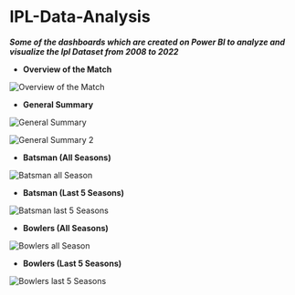 # IPL-Data-Analysis

 ***Some of the dashboards which are created on Power BI to analyze and visualize the Ipl Dataset from 2008 to 2022***

 - **Overview of the Match**

![Overview of the Match](https://github.com/manish-4007/IPL-Data-Analysis/assets/57287611/4dfff913-79df-45fc-b74c-5e8aae065cbb)

- **General Summary**
  
![General Summary](https://github.com/manish-4007/IPL-Data-Analysis/assets/57287611/02fda859-9f08-45c4-8477-4294500ac34d)

![General Summary 2](https://github.com/manish-4007/IPL-Data-Analysis/assets/57287611/f5965f6f-5303-4519-8198-8893724d80b2)



- **Batsman (All Seasons)**

![Batsman all Season](https://github.com/manish-4007/IPL-Data-Analysis/assets/57287611/d568943f-e9ba-4ef8-838a-bbccb3841a50)



- **Batsman (Last 5 Seasons)**

![Batsman last 5 Seasons](https://github.com/manish-4007/IPL-Data-Analysis/assets/57287611/94719317-1936-41b2-917c-b3793b12e58d)



- **Bowlers (All Seasons)**

![Bowlers all Season](https://github.com/manish-4007/IPL-Data-Analysis/assets/57287611/fe7d2f47-8cb9-4590-ab68-bd4e10c914ad)



- **Bowlers (Last 5 Seasons)**

![Bowlers last 5 Seasons](https://github.com/manish-4007/IPL-Data-Analysis/assets/57287611/40cd17a7-e1ec-4cd3-91b3-9376ba82718d)
